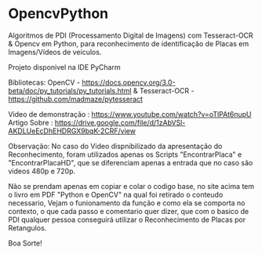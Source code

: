 # OpencvPython

Algoritmos de PDI (Processamento Digital de Imagens) com Tesseract-OCR & Opencv em Python, para reconhecimento de identificação de Placas em Imagens/Vídeos de veículos.

Projeto disponivel na IDE PyCharm

Bibliotecas: OpenCV - https://docs.opencv.org/3.0-beta/doc/py_tutorials/py_tutorials.html
& Tesseract-OCR - https://github.com/madmaze/pytesseract

Video de demonstração : https://www.youtube.com/watch?v=oTlPAt6nupU
Artigo Sobre : https://drive.google.com/file/d/1zAbVSl-AKDLUeEcDhEHDRGX9bqK-2CRF/view

Observação: No caso do Video dispnibilizado da apresentação do Reconhecimento, foram utilizados apenas os Scripts "EncontrarPlaca" e "EncontrarPlacaHD", que se diferenciam apenas a entrada que no caso são videos 480p e 720p. 

Não se prendam apenas em copiar e colar o codigo base, no site acima tem o livro em PDF "Python e OpenCV" na qual foi retirado o conteudo necessario, Vejam o funionamento da função e como ela se comporta no contexto, o que cada passo e comentario quer dizer, que com o basico de PDI qualquer pessoa conseguirá utilizar o Reconhecimento de Placas por Retangulos.

Boa Sorte!
